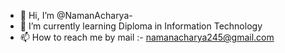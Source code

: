 - 👋 Hi, I’m @NamanAcharya-
- 🌱 I’m currently learning Diploma in Information Technology
- 📫 How to reach me by mail :- namanacharya245@gmail.com

<!---
NamanAcharya-Dev/NamanAcharya-Dev is a ✨ special ✨ repository because its `README.md` (this file) appears on your GitHub profile.
You can click the Preview link to take a look at your changes.
--->
